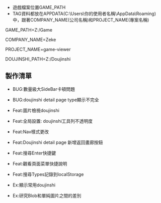 - 遊戲檔案位置GAME_PATH
- TAG資料都放在APPDATA(C:\Users\你的使用者名稱\AppData\Roaming)中，跟著COMPANY_NAME(公司名稱)和PROJECT_NAME(專案名稱)

GAME_PATH=Z:/Game

COMPANY_NAME=Zeke

PROJECT_NAME=game-viewer

DOUJINSHI_PATH=Z:/Doujinshi

## 製作清單

- BUG:數量級大SideBar卡頓問題
- BUG:doujinshi detail page type顯示不完全

- Feat:圖片檢視doujinshi
- Feat:全局設置: doujinshi工具列不透明度
- Feat:Nav樣式更改
- Feat:Doujinshi detail page 新增返回畫廊按鈕
- Feat:搜尋Enter快捷鍵
- Feat:觀看頁面菜單快捷說明
- Feat:搜尋Types記錄到localStorage

- Ex:顯示常用doujinshi
- Ex:研究Blob和單純圖片之間的差別
